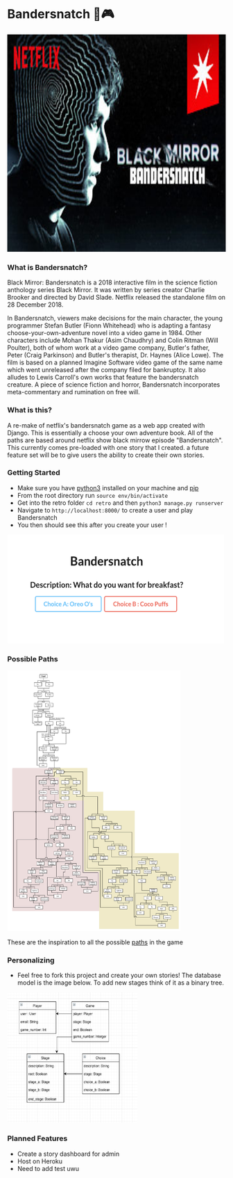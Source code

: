 # Bandersnatch 👾🎮

<img src="images/netflix.jpg" width="1000" height="500">

### What is Bandersnatch?

Black Mirror: Bandersnatch is a 2018 interactive film in the science fiction anthology series Black Mirror. It was written by series creator Charlie Brooker and directed by David Slade. Netflix released the standalone film on 28 December 2018.

In Bandersnatch, viewers make decisions for the main character, the young programmer Stefan Butler (Fionn Whitehead) who is adapting a fantasy choose-your-own-adventure novel into a video game in 1984. Other characters include Mohan Thakur (Asim Chaudhry) and Colin Ritman (Will Poulter), both of whom work at a video game company, Butler's father, Peter (Craig Parkinson) and Butler's therapist, Dr. Haynes (Alice Lowe). The film is based on a planned Imagine Software video game of the same name which went unreleased after the company filed for bankruptcy. It also alludes to Lewis Carroll's own works that feature the bandersnatch creature. A piece of science fiction and horror, Bandersnatch incorporates meta-commentary and rumination on free will.

### What is this? 
A re-make of netflix's bandersnatch game as a web app created with Django. This is essentially a choose your own adventure book. All of the paths are based around netflix show black mirrow episode "Bandersnatch". This currently comes pre-loaded with one story that I created. a future feature set will be to give users the ability to create their own stories. 


### Getting Started
- Make sure you have [python3](https://www.python.org/download/releases/3.0/) installed on your machine and [pip](https://pip.pypa.io/en/stable/installing/)
- From the root directory run `source env/bin/activate`
- Get into the retro folder `cd retro` and then `python3 manage.py runserver`
- Navigate to `http://localhost:8000/` to create a user and play Bandersnatch
- You then should see this after you create your user !
<img src="images/screenshot.png" width="500" height="250">

### Possible Paths

<img src="images/paths.jpg" width="400" height="600">

These are the inspiration to all the possible [paths](https://www.polygon.com/2018/12/29/18159525/black-mirror-bandersnatch-all-endings-guide-netflix) in the game

### Personalizing 
- Feel free to fork this project and create your own stories! The database model is the image below. To add new stages think of it as a binary tree.
<img src="images/model.png" width="300" height="300">
 
### Planned Features
- Create a story dashboard for admin
- Host on Heroku
- Need to add test uwu
 
<!--
## To Do 
- Get Next stage to work
- Render page after update

### Usefull Development Commands 
- `source env/bin/activate`
- `python3 manage.py runserver`
- `python3 manage.py makemigrations`
- `python3 manage.py migrate`

### Admin User 
- User: `andybui`
- Password: `password2018`
-->

 
